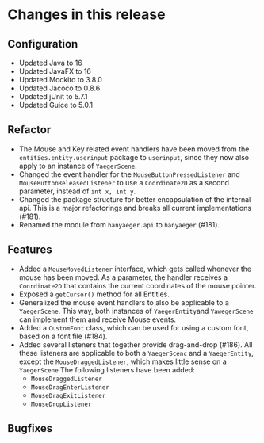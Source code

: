 # Changes in this release

## Configuration

* Updated Java to 16
* Updated JavaFX to 16
* Updated Mockito to 3.8.0
* Updated Jacoco to 0.8.6
* Updated jUnit to 5.7.1
* Updated Guice to 5.0.1

## Refactor

* The Mouse and Key related event handlers have been moved from the `entities.entity.userinput` package to `userinput`,
  since they now also apply to an instance of `YaegerScene`.
* Changed the event handler for the `MouseButtonPressedListener` and `MouseButtonReleasedListener` to use
  a `Coordinate2D` as a second parameter, instead of `int x, int y`.
* Changed the package structure for better encapsulation of the internal api. This is a major refactorings and breaks
  all current implementations (#181).
* Renamed the module from `hanyaeger.api` to `hanyaeger` (#181).

## Features

* Added a `MouseMovedListener` interface, which gets called whenever the mouse has been moved. As a parameter, the
  handler receives a `Coordinate2D` that contains the current coordinates of the mouse pointer.
* Exposed a `getCursor()` method for all Entities.
* Generalized the mouse event handlers to also be applicable to a `YaegerScene`. This way, both instances
  of `YaegerEntity`and `YawegerScene` can implement them and receive Mouse events.
* Added a `CustomFont` class, which can be used for using a custom font, based on a font file (#184).
* Added several listeners that together provide drag-and-drop (#186). All these listeners are applicable to both a
  `YaegerScenc` and a `YaegerEntity`, except the `MouseDraggedListener`, which makes little sense on a `YaegerScene`
  The following listeners have been added:
    * `MouseDraggedListener`
    * `MouseDragEnterListener`
    * `MouseDragExitListener`
    * `MouseDropListener`

## Bugfixes
